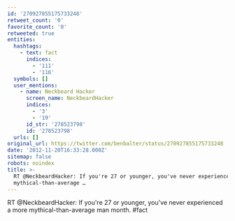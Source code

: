 ```yaml
---
id: '270927855175733248'
retweet_count: '0'
favorite_count: '0'
retweeted: true
entities:
  hashtags:
    - text: fact
      indices:
        - '111'
        - '116'
  symbols: []
  user_mentions:
    - name: Neckbeard Hacker
      screen_name: NeckbeardHacker
      indices:
        - '3'
        - '19'
      id_str: '278523798'
      id: '278523798'
  urls: []
original_url: https://twitter.com/benbalter/status/270927855175733248
date: '2012-11-20T16:33:28.000Z'
sitemap: false
robots: noindex
title: >-
  RT @NeckbeardHacker: If you're 27 or younger, you've never experienced a more
  mythical-than-average …
---
```


RT @NeckbeardHacker: If you're 27 or younger, you've never experienced a more mythical-than-average man month. #fact